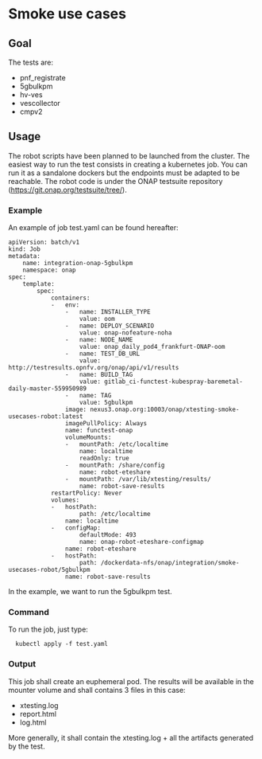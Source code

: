 # Smoke use cases

## Goal

The tests are:

- pnf_registrate
- 5gbulkpm
- hv-ves
- vescollector
- cmpv2

## Usage

The robot scripts have been planned to be launched from the cluster.
The easiest way to run the test consists in creating a kubernetes job.
You can run it as a sandalone dockers but the endpoints must be adapted
to be reachable.
The robot code is under the ONAP testsuite repository
(https://git.onap.org/testsuite/tree/).

### Example

An example of job test.yaml can be found hereafter:

```
apiVersion: batch/v1
kind: Job
metadata:
    name: integration-onap-5gbulkpm
    namespace: onap
spec:
    template:
        spec:
            containers:
            -   env:
                -   name: INSTALLER_TYPE
                    value: oom
                -   name: DEPLOY_SCENARIO
                    value: onap-nofeature-noha
                -   name: NODE_NAME
                    value: onap_daily_pod4_frankfurt-ONAP-oom
                -   name: TEST_DB_URL
                    value: http://testresults.opnfv.org/onap/api/v1/results
                -   name: BUILD_TAG
                    value: gitlab_ci-functest-kubespray-baremetal-daily-master-559950989
                -   name: TAG
                    value: 5gbulkpm
                image: nexus3.onap.org:10003/onap/xtesting-smoke-usecases-robot:latest
                imagePullPolicy: Always
                name: functest-onap
                volumeMounts:
                -   mountPath: /etc/localtime
                    name: localtime
                    readOnly: true
                -   mountPath: /share/config
                    name: robot-eteshare
                -   mountPath: /var/lib/xtesting/results/
                    name: robot-save-results
            restartPolicy: Never
            volumes:
            -   hostPath:
                    path: /etc/localtime
                name: localtime
            -   configMap:
                    defaultMode: 493
                    name: onap-robot-eteshare-configmap
                name: robot-eteshare
            -   hostPath:
                    path: /dockerdata-nfs/onap/integration/smoke-usecases-robot/5gbulkpm
                name: robot-save-results
```

In the example, we want to run the 5gbulkpm test.

### Command

To run the job, just type:

```
  kubectl apply -f test.yaml
```

### Output

This job shall create an euphemeral pod.
The results will be available in the mounter volume and shall contains 3 files in
this case:

- xtesting.log
- report.html
- log.html

More generally, it shall contain the xtesting.log + all the artifacts generated by
the test.
